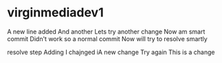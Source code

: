 # virginmediadev1
A new line added
And another
Lets try another change
Now am smart commit
Didn't work so a normal commit
Now will try to resolve smartly

 resolve step
Adding
I chajnged
iA new change
Try again
This is a change
